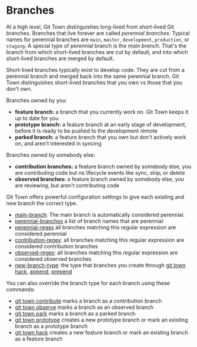 # Branches

At a high level, Git Town distinguishes long-lived from short-lived Git branches. Branches that live forever are called _perennial branches_. Typical names for perennial branches are `main`, `master`, `development`, `production`, or `staging`. A special type of perennial branch is the _main branch_. That's the branch from which short-lived branches are cut by default, and into which short-lived branches are merged by default.

Short-lived branches typically exist to develop code. They are cut from a perennial branch and merged back into the same perennial branch. Git Town distinguishes short-lived branches that you own vs those that you don't own.

Branches owned by you:
- **feature branch:** a branch that you currently work on. Git Town keeps it up to date for you
- **prototype branch:** a feature branch at an early stage of development, before it is ready to be pushed to the development remote
- **parked branch:** a feature branch that you own but don't actively work on, and aren't interested in syncing

Branches owned by somebody else:
- **contribution branches:** a feature branch owned by somebody else, you are contributing code but no lifecycle events like sync, ship, or delete
- **observed branches:** a feature branch owned by somebody else, you are reviewing, but aren't contributing code

Git Town offers powerful configuration settings to give each existing and new branch the correct type.

- [main-branch](main-branch.md): The main branch is automatically considered perennial.
- [perennial-branches](perennial-branches.md) a list of branch names that are perennial
- [perennial-regex](perennial-regex.md) all branches matching this regular expression are considered perennial
- [contribution-regex](contribution-regex.md): all branches matching this regular expression are considered contribution branches
- [observed-regex](observed-regex.md): all branches matching this regular expression are considered observed branches
- [new-branch-type](new-branch-type.md): the type that branches you create through [git town hack](../commands/hack.md), [append](../commands/append.md), [prepend](../commands/prepend.md)

You can also override the branch type for each branch using these commands:

- [git town contribute](../commands/contribute.md) marks a branch as a contribution branch
- [git town observe](../commands/observe.md) marks a branch as an observed branch
- [git town park](../commands/park.md) marks a branch as a parked branch
- [git town prototype](../commands/prototype.md) creates a new prototype branch or mark an existing branch as a prototype branch
- [git town hack](../commands/hack.md) creates a new feature branch or mark an existing branch as a feature branch
